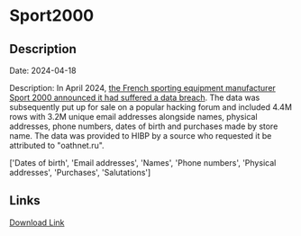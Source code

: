 # Sport2000

## Description

Date: 2024-04-18

Description:
In April 2024, <a href="https://www.clubic.com/actualite-525045-sport-2000-victime-d-une-cyberattaque-un-gang-de-pirates-francais-soupconne-de-vendre-les-donnees-de-4-millions-de-clients.html" target="_blank" rel="noopener">the French sporting equipment manufacturer Sport 2000 announced it had suffered a data breach</a>. The data was subsequently put up for sale on a popular hacking forum and included 4.4M rows with 3.2M unique email addresses alongside names, physical addresses, phone numbers, dates of birth and purchases made by store name. The data was provided to HIBP by a source who requested it be attributed to &quot;oathnet.ru&quot;.


['Dates of birth', 'Email addresses', 'Names', 'Phone numbers', 'Physical addresses', 'Purchases', 'Salutations']

## Links

[Download Link](https://link-to.net/1229997/423.34221560491625/dynamic/?r=aHR0cHM6Ly93d3cubWVkaWFmaXJlLmNvbS92aWV3L3Yza3FXUkxPMWdKSE44ay9zcG9ydDIwMDAuZnIvZmlsZQ==)